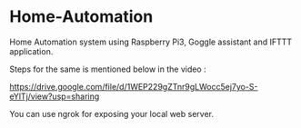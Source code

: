 # Home-Automation
Home Automation system using Raspberry Pi3, Goggle assistant and IFTTT application.

Steps for the same is mentioned below in the video :

https://drive.google.com/file/d/1WEP229gZTnr9gLWocc5ej7yo-S-eYlTj/view?usp=sharing

You can use ngrok for exposing your local web server.
